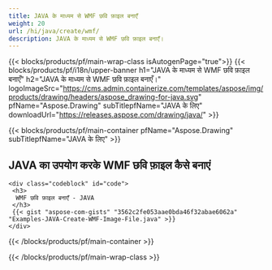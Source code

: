 ```yaml
---
title: JAVA के माध्यम से WMF छवि फ़ाइल बनाएँ
weight: 20
url: /hi/java/create/wmf/
description: JAVA के माध्यम से WMF छवि फ़ाइल बनाएँ।
---
```


{{< blocks/products/pf/main-wrap-class isAutogenPage="true">}}
{{< blocks/products/pf/i18n/upper-banner h1="JAVA के माध्यम से WMF छवि फ़ाइल बनाएँ" h2="JAVA के माध्यम से WMF छवि फ़ाइल बनाएँ।" logoImageSrc="https://cms.admin.containerize.com/templates/aspose/img/products/drawing/headers/aspose_drawing-for-java.svg" pfName="Aspose.Drawing" subTitlepfName="JAVA के लिए" downloadUrl="https://releases.aspose.com/drawing/java/" >}}

{{< blocks/products/pf/main-container pfName="Aspose.Drawing" subTitlepfName="JAVA के लिए" >}}

<h2>JAVA का उपयोग करके WMF छवि फ़ाइल कैसे बनाएं</h2>

    <div class="codeblock" id="code">
     <h3>
      WMF छवि फ़ाइल बनाएँ - JAVA
     </h3>
     {{< gist "aspose-com-gists" "3562c2fe053aae0bda46f32abae6062a" "Examples-JAVA-Create-WMF-Image-File.java" >}}
    </div>

{{< /blocks/products/pf/main-container >}}


{{< /blocks/products/pf/main-wrap-class >}}
